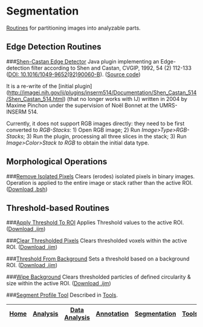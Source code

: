 # Segmentation
  [Routines][Home] for partitioning images into analyzable parts.


## Edge Detection Routines
###[Shen-Castan Edge Detector](../BAR/README.md#bar-plugins)
   Java plugin implementing an Edge-detection filter according to Shen and Castan, CVGIP, 1992, 54
   (2) 112-133 ([DOI: 10.1016/1049-9652(92)90060-B](http://dx.doi.org/10.1016/1049-9652(92)90060-B)).
   ([Source code](../BAR/src/main/java/bar/plugin/ShenCastan.java))

It is a re-write of the [initial plugin]
(http://imagej.nih.gov/ij/plugins/inserm514/Documentation/Shen_Castan_514/Shen_Castan_514.html)
(that no longer works with IJ) written in 2004 by Maxime Pinchon under the supervision of Noël
Bonnet at the UMRS-INSERM 514.

Currently, it does not support RGB images directly: they need to be first  converted to
_RGB-Stacks_: 1) Open RGB image; 2) Run _Image>Type>RGB-Stacks_; 3) Run the plugin, processing all
three slices in the stack; 3) Run _Image>Color>Stack to RGB_ to obtain the initial data type.

## Morphological Operations
###[Remove Isolated Pixels](./Remove_Isolated_Pixels.bsh)
   Clears (erodes) isolated pixels in binary images. Operation is applied to the entire image or
   stack rather than the active ROI.
   ([Download .bsh](./Remove_Isolated_Pixels.bsh?raw=true))


## Threshold-based Routines
###[Apply Threshold To ROI](./Apply_Threshold_To_ROI.ijm)
   Applies Threshold values to the active ROI.
   ([Download .ijm](./Apply_Threshold_To_ROI.ijm?raw=true))

###[Clear Thresholded Pixels](./Clear_Thresholded_Pixels.ijm)
   Clears thresholded voxels within the active ROI.
   ([Download .ijm](./Clear_Thresholded_Pixels.ijm?raw=true))

###[Threshold From Background](./Threshold_From_Background.ijm)
   Sets a threshold based on a background ROI.
   ([Download .ijm](./Threshold_From_Background.ijm?raw=true))

###[Wipe Background](./Wipe_Background.ijm)
   Clears thresholded particles of defined circularity & size within the active ROI.
   ([Download .ijm](./Wipe_Background.ijm?raw=true))

###[Segment Profile Tool](../Tools/README.md#segment-profile)
   Described in [Tools](../Tools/README.md#segment-profile).




| [Home] | [Analysis] | [Data Analysis] | [Annotation] | [Segmentation] | [Tools] | [Plugins] | [lib] | [Snippets] | [IJ] |
|:------:|:----------:|:---------------:|:------------:|:--------------:|:-------:|:---------:|:-----:|:----------:|:----:|

[Home]: https://github.com/tferr/Scripts#ij-bar
[Analysis]: https://github.com/tferr/Scripts/tree/master/Analysis#analysis
[Data Analysis]: https://github.com/tferr/Scripts/tree/master/Data_Analysis#data-analysis
[Annotation]: https://github.com/tferr/Scripts/tree/master/Annotation#annotation
[Segmentation]: https://github.com/tferr/Scripts/tree/master/Segmentation#segmentation
[Morphometry]: https://github.com/tferr/Scripts/tree/master/Morphometry#morphometry
[Tools]: https://github.com/tferr/Scripts/tree/master/Tools#tools-and-toolsets
[Plugins]: https://github.com/tferr/Scripts/tree/master/BAR#bar-plugins
[lib]: https://github.com/tferr/Scripts/tree/master/lib#lib
[Snippets]: https://github.com/tferr/Scripts/tree/master/Snippets#snippets
[IJ]: http://imagej.net/BAR
